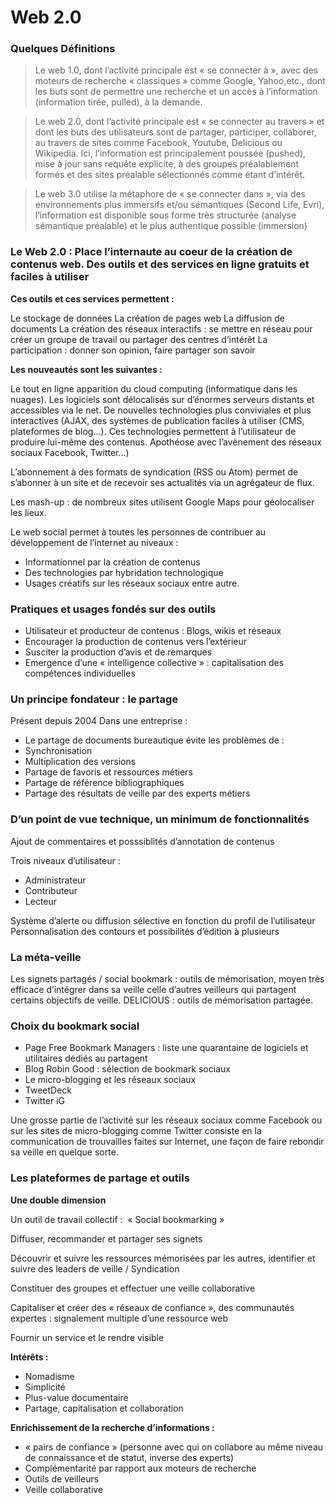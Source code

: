 # Web 2.0 

### Quelques Définitions

> Le web 1.0, dont l’activité principale est « se connecter à », avec des moteurs de recherche « classiques » comme Google, Yahoo,etc., dont les buts sont de permettre une recherche et un accès à l’information (information tirée, pulled), à la demande.


> Le web 2.0, dont l’activité principale est « se connecter au travers » et dont les buts des utilisateurs sont de partager, participer, collaborer, au travers de sites comme Facebook, Youtube, Delicious ou Wikipedia. Ici, l’information est principalement poussée (pushed), mise à jour sans requête explicite, à des groupes préalablement formés et des sites préalable sélectionnés comme étant d’intérêt.


> Le web 3.0 utilise la métaphore de « se connecter dans », via des environnements plus immersifs et/ou sémantiques (Second Life, Evri), l’information est disponible sous forme très structurée (analyse sémantique préalable) et le plus authentique possible (immersion)

### Le Web 2.0 : Place l’internaute au coeur de la création de contenus web. Des outils et des services en ligne gratuits et faciles à utiliser


**Ces outils et ces services permettent :**

Le stockage de données
La création de pages web
La diffusion de documents
La création des réseaux interactifs : se mettre en réseau pour créer un groupe de travail ou partager des centres d’intérêt
La participation : donner son opinion, faire partager son savoir

**Les nouveautés sont les suivantes :**

Le tout en ligne apparition du cloud computing (informatique dans les nuages). Les logiciels sont délocalisés sur d’énormes serveurs distants et accessibles via le net.
De nouvelles technologies plus conviviales et plus interactives (AJAX, des systèmes de publication faciles à utiliser (CMS, plateformes de blog…). Ces technologies permettent à l’utilisateur de produire lui-même des contenus. Apothéose avec l’avènement des réseaux sociaux Facebook, Twitter…)

L’abonnement à des formats de syndication (RSS ou Atom) permet de s’abonner à un site et de recevoir ses actualités via un agrégateur de flux.

Les mash-up : de nombreux sites utilisent Google Maps pour géolocaliser les lieux.
 
Le web social permet à toutes les personnes de contribuer au développement de l’internet au niveaux :

* Informationnel par la création de contenus
* Des technologies par hybridation technologique
* Usages créatifs sur les réseaux sociaux entre autre.

### Pratiques et usages fondés sur des outils

* Utilisateur et producteur de contenus : Blogs, wikis et réseaux
* Encourager la production de contenus vers l’extérieur
* Susciter la production d’avis et de remarques
* Emergence d’une « intelligence collective » : capitalisation des compétences individuelles

### Un principe fondateur : le partage

Présent depuis 2004
Dans une entreprise :

* Le partage de documents bureautique évite les problèmes de :
* Synchronisation
* Multiplication des versions
* Partage de favoris et ressources métiers
* Partage de référence bibliographiques
* Partage des résultats de veille par des experts métiers

### D’un point de vue technique, un minimum de fonctionnalités

Ajout de commentaires et posssiblités d’annotation de contenus

Trois niveaux d’utilisateur :
* Administrateur
* Contributeur
* Lecteur

Système d’alerte ou diffusion sélective en fonction du profil de l’utilisateur
Personnalisation des contours et possibilités d’édition à plusieurs

### La méta-veille

Les signets partagés / social bookmark : outils de mémorisation, moyen très efficace d’intégrer dans sa veille celle d’autres veilleurs qui partagent certains objectifs de veille. DELICIOUS : outils de mémorisation partagée.

### Choix du bookmark social

* Page Free Bookmark Managers : liste une quarantaine de logiciels et utilitaires dédiés au partagent
* Blog Robin Good : sélection de bookmark sociaux
* Le micro-blogging et les réseaux sociaux
* TweetDeck
* Twitter iG

Une grosse partie de l’activité sur les réseaux sociaux comme Facebook ou sur les sites de micro-blogging comme Twitter consiste en la communication de trouvailles faites sur Internet, une façon de faire rebondir sa veille en quelque sorte.

### Les plateformes de partage et outils

**Une double dimension**

Un outil de travail collectif :  « Social bookmarking »

Diffuser, recommander et partager ses signets

Découvrir et suivre les ressources mémorisées par les autres, identifier et suivre des leaders de veille / Syndication

Constituer des groupes et effectuer une veille collaborative

Capitaliser et créer des « réseaux de confiance », des communautés expertes : signalement multiple d’une ressource web

Fournir un service et le rendre visible

**Intérêts :**

* Nomadisme
* Simplicité
* Plus-value documentaire
* Partage, capitalisation et collaboration

**Enrichissement de la recherche d’informations :**

* « pairs de confiance » (personne avec qui on collabore au même niveau de connaissance et de statut, inverse des experts)
* Complémentarité par rapport aux moteurs de recherche
* Outils de veilleurs
* Veille collaborative

